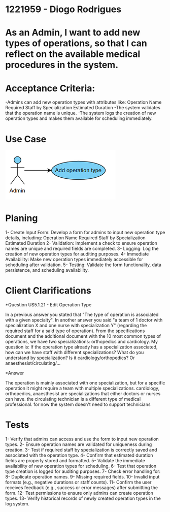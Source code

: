 # 1221959 - Diogo Rodrigues

# As an Admin, I want to add new types of operations, so that I can reflect on the available medical procedures in the system.

# Acceptance Criteria:
-Admins can add new operation types with attributes like:
        Operation Name
        Required Staff by Specialization
        Estimated Duration
-The system validates that the operation name is unique.
-The system logs the creation of new operation types and makes them available for scheduling
immediately.


# Use Case

![UseCaseDiagram](/Backend/docs/sprintB/Backoffice%20Module/us6.2.18/assets/usecase.png)

# Planing

1- Create Input Form: Develop a form for admins to input new operation type details, including:
        Operation Name
        Required Staff by Specialization
        Estimated Duration
2- Validation: Implement a check to ensure operation names are unique and required fields are completed.
3- Logging: Log the creation of new operation types for auditing purposes.
4- Immediate Availability: Make new operation types immediately accessible for scheduling after validation.
5- Testing: Validate the form functionality, data persistence, and scheduling availability.

# Client Clarifications 

*Question US5.1.21 - Edit Operation Type

In a previous answer you stated that "The type of operation is associated with a given specialty".
In another answer you said "a team of 1 doctor with specialization X and one nurse with specialization Y" (regarding the required staff for a said type of operation).
From the specifications document and the additional document with the 10 most common types of operations, we have two specializations: orthopedics and cardiology.
My question is: If the operation type already has a specialization associated, how can we have staff with different specializations?
What do you understand by specialization? Is it cardiology/orthopedics? Or anaesthesist/circulating/...

*Answer

The operation is mainly associated with one specialization, but for a specific operation it might require a team with multiple specializations.
cardiology, orthopedics, anaesthesist are specializations that either doctors or nurses can have.
the circulating technician is a different type of medical professional. for now the system doesn't need to support technicians

# Tests 

1- Verify that admins can access and use the form to input new operation types.
2- Ensure operation names are validated for uniqueness during creation.
3- Test if required staff by specialization is correctly saved and associated with the operation type.
4- Confirm that estimated duration fields are properly stored and formatted.
5- Validate the immediate availability of new operation types for scheduling.
6- Test that operation type creation is logged for auditing purposes.
7- Check error handling for:
8- Duplicate operation names.
9- Missing required fields.
10- Invalid input formats (e.g., negative durations or staff counts).
11- Confirm the user receives feedback (e.g., success or error messages) after submitting the form.
12- Test permissions to ensure only admins can create operation types.
13- Verify historical records of newly created operation types in the log system.
